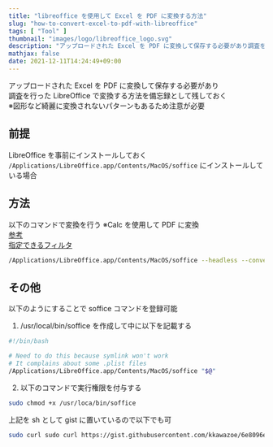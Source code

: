 ```yaml
---
title: "libreoffice を使用して Excel を PDF に変換する方法"
slug: "how-to-convert-excel-to-pdf-with-libreoffice"
tags: [ "Tool" ]
thumbnail: "images/logo/libreoffice_logo.svg"
description: "アップロードされた Excel を PDF に変換して保存する必要があり調査を行った"
mathjax: false
date: 2021-12-11T14:24:49+09:00
---
```


アップロードされた Excel を PDF に変換して保存する必要があり  
調査を行った LibreOffice で変換する方法を備忘録として残しておく  
※図形など綺麗に変換されないパターンもあるため注意が必要

## 前提

LibreOffice を事前にインストールしておく  
`/Applications/LibreOffice.app/Contents/MacOS/soffice` にインストールしている場合

## 方法

以下のコマンドで変換を行う ※Calc を使用して PDF に変換  
[参考](https://help.libreoffice.org/Common/Starting_the_Software_With_Parameters/ja)  
[指定できるフィルタ](https://github.com/LibreOffice/core/tree/master/filter/source/config/fragments/filters)

```bash
/Applications/LibreOffice.app/Contents/MacOS/soffice --headless --convert-to pdf:"calc_pdf_Export" {Excel File Path}
```

## その他

以下のようにすることで soffice コマンドを登録可能

1. /usr/local/bin/soffice を作成して中に以下を記載する

```bash
#!/bin/bash

# Need to do this because symlink won't work
# It complains about some .plist files
/Applications/LibreOffice.app/Contents/MacOS/soffice "$@"
```

2. 以下のコマンドで実行権限を付与する

```bash
sudo chmod +x /usr/loca/bin/soffice
```

上記を sh として gist に置いているので以下でも可

```bash
sudo curl sudo curl https://gist.githubusercontent.com/kkawazoe/6e8096e3b800905b43e555c32689ca4f/raw/17311ce29e3ed1b7419bd4314015ed0a36c3c7e7/soffice.sh > /usr/local/bin/soffice && sudo chmod +x /usr/local/bin/soffice
```

